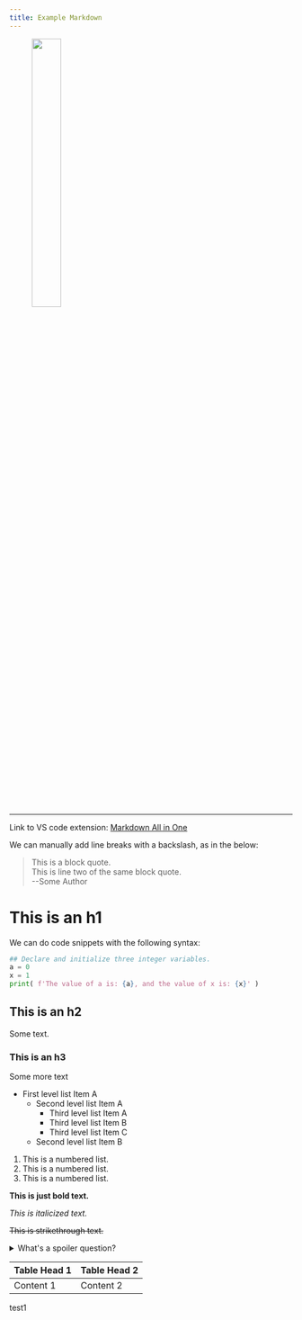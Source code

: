 ```yaml
---
title: Example Markdown
---
```


<!-- This is called the "yaml frontmatter". Nothing can go before it. -->

<!-- base.html will add title from above as an h1 here.> -->

<!--
    Use img HTML tag instead of markdown. Markdown isn't flexible enough - need to be able to resize images quickly.
    Not sure why the transform is leaving original size bounding box, but can probably fix with CSS.
-->

<!-- The wrapper span is needed to allow the image to be resized... who knows why. -->
<!-- use "fig" snippet -->
<figure>
 <img src="https://img.freepik.com/premium-vector/vector-illustration-hand-drawn-realistic-sketch-pangolin-isolated-white-background_231873-577.jpg" alt="" style="width: 35%;height: auto;">
</figure>

<!-- hr -->

---

<!-- use "href" snippet -->

Link to VS code extension: [Markdown All in One](https://github.com/yzhang-gh/vscode-markdown)

We can manually add line breaks with a backslash, as in the below:

> This is a block quote. \
> This is line two of the same block quote. \
> --Some Author

# This is an h1

We can do code snippets with the following syntax:

```python
## Declare and initialize three integer variables.
a = 0
x = 1
print( f'The value of a is: {a}, and the value of x is: {x}' )
```

## This is an h2

Some text.

### This is an h3

Some more text

- First level list Item A
  - Second level list Item A
    - Third level list Item A
    - Third level list Item B
    - Third level list Item C
  - Second level list Item B

1. This is a numbered list.
1. This is a numbered list.
1. This is a numbered list.

**This is just bold text.**

_This is italicized text._

~~This is strikethrough text.~~

<details>
    <summary>What's a spoiler question?</summary>
    <div>
        <p>One that has a spoiler answer.</p>
    </div>
</details>

| Table Head 1 | Table Head 2 |
| :----------- | :----------- |
| Content 1    | Content 2    |

test1
